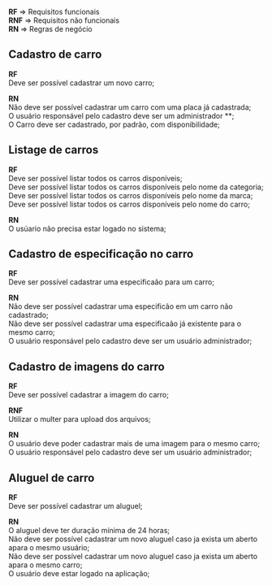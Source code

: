 **RF** => Requisitos funcionais<br>
**RNF** => Requisitos não funcionais<br>
**RN** => Regras de negócio<br>

## Cadastro de carro

**RF**<br>
Deve ser possível cadastrar um novo carro;<br>

**RN**<br>
Não deve ser possível cadastrar um carro com uma placa já cadastrada;<br>
O usuário responsável pelo cadastro deve ser um administrador **;<br>
O Carro deve ser cadastrado, por padrão, com disponibilidade;<br>

## Listage de carros

**RF**<br>
Deve ser possível listar todos os carros disponíveis;<br>
Deve ser possível listar todos os carros disponíveis pelo nome da categoria;<br>
Deve ser possível listar todos os carros disponíveis pelo nome da marca;<br>
Deve ser possível listar todos os carros disponíveis pelo nome do carro;<br>

**RN**<br>
O usúario não precisa estar logado no sistema;<br>

## Cadastro de especificação no carro

**RF**<br>
Deve ser possível cadastrar uma especificaão para um carro;<br>


**RN**<br>
Não deve ser possível cadastrar uma especificão em um carro não cadastrado;<br>
Não deve ser possível cadastrar uma especificaão já existente para o mesmo carro;<br>
O usuário responsável pelo cadastro deve ser um usuário administrador;<br>

## Cadastro de imagens do carro

**RF**<br>
Deve ser possível cadastrar a imagem do carro;<br>

**RNF**<br>
Utilizar o multer para upload dos arquivos;<br>

**RN**<br>
O usuário deve poder cadastrar mais de uma imagem para o mesmo carro;<br>
O usuário responsável pelo cadastro deve ser um usuário administrador;<br>

## Aluguel de carro

**RF**<br>
Deve ser possível cadastrar um aluguel;<br>

**RN**<br>
O aluguel deve ter duração mínima de 24 horas;<br>
Não deve ser possível cadastrar um novo aluguel caso ja exista um aberto apara o mesmo usuário;<br>
Não deve ser possível cadastrar um novo aluguel caso ja exista um aberto apara o mesmo carro;<br>
O usuário deve estar logado na aplicação;<br>